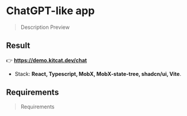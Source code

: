 # ChatGPT-like app

> Description
> Preview

## Result

👉 **https://demo.kitcat.dev/chat**

- Stack: **React, Typescript, MobX, MobX-state-tree, shadcn/ui, Vite**.

## Requirements

> Requirements
